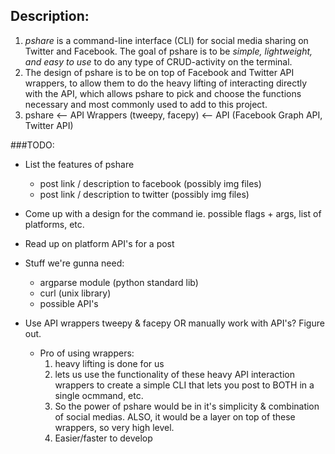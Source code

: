 ## Description:

1. _pshare_ is a command-line interface (CLI) for social media sharing on Twitter and Facebook. The goal of pshare is to be *simple, lightweight, and easy to use* to do any type of CRUD-activity on the terminal.
2. The design of pshare is to be on top of Facebook and Twitter API wrappers, to allow them to do the heavy lifting of interacting directly with the API, which allows pshare to pick and choose the functions necessary and most commonly used to add to this project.
3. 
    pshare <-- API Wrappers (tweepy, facepy) <-- API (Facebook Graph API, Twitter API)

###TODO:

- List the features of pshare
    - post link / description to facebook (possibly img files)
    - post link / description to twitter (possibly img files)
- Come up with a design for the command ie. possible flags + args, list of platforms, etc. 
- Read up on platform API's for a post

- Stuff we're gunna need:
    - argparse module (python standard lib)
    - curl (unix library)
    - possible API's

- Use API wrappers tweepy & facepy OR manually work with API's? Figure out.
    - Pro of using wrappers:
        1. heavy lifting is done for us
        2. lets us use the functionality of these heavy API interaction wrappers to create a simple CLI that lets you post to BOTH in a single ocmmand, etc.
        3. So the power of pshare would be in it's simplicity & combination of social medias. ALSO, it would be a layer on top of these wrappers, so very high level.
        4. Easier/faster to develop
